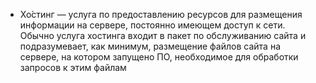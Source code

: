 - Хо́стинг — услуга по предоставлению ресурсов для размещения информации на сервере, постоянно имеющем доступ к сети. Обычно услуга хостинга входит в пакет по обслуживанию сайта и подразумевает, как минимум, размещение файлов сайта на сервере, на котором запущено ПО, необходимое для обработки запросов к этим файлам